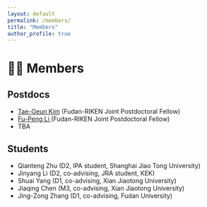 ```yaml
---
layout: default
permalink: /members/
title: "Members"
author_profile: true
---
```


# 👨‍🎓 Members


## Postdocs
- <a href='https://axect.github.io/'> Tae-Geun Kim</a> (Fudan-RIKEN Joint Postdoctoral Fellow)
- <a href='https://leefp29.github.io/'> Fu-Peng Li </a> (Fudan-RIKEN Joint Postdoctoral Fellow)
- TBA

## Students

- Qianteng Zhu (D2, IPA student, Shanghai Jiao Tong University)
- Jinyang Li (D2, co-advising, JRA student, KEK)
- Shuai Yang (D1, co-advising, Xian Jiaotong University)
- Jiaqing Chen (M3, co-advising, Xian Jiaotong University)
- Jing-Zong Zhang (D1, co-advising, Fudan University)



